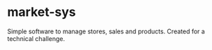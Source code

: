 # market-sys
Simple software to manage stores, sales and products. Created for a technical challenge.
